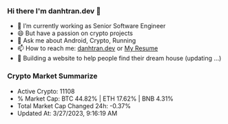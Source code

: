 ### Hi there I'm danhtran.dev 👋

- 🔭 I’m currently working as Senior Software Engineer
- 😄 But have a passion on crypto projects
- 💬 Ask me about Android, Crypto, Running 
- 📫 How to reach me: <a href="https://danhtran.dev" target="_blank">danhtran.dev</a> or <a href="Dan-Resume.pdf" target="_blank">My Resume</a>
- 🌱 Building a website to help people find their dream house (updating ...)

### Crypto Market Summarize
- Active Crypto: 11108
- % Market Cap: BTC 44.82% | ETH 17.62% | BNB 4.31%
- Total Market Cap Changed 24h: -0.37%
- Updated At: 3/27/2023, 9:16:19 AM
